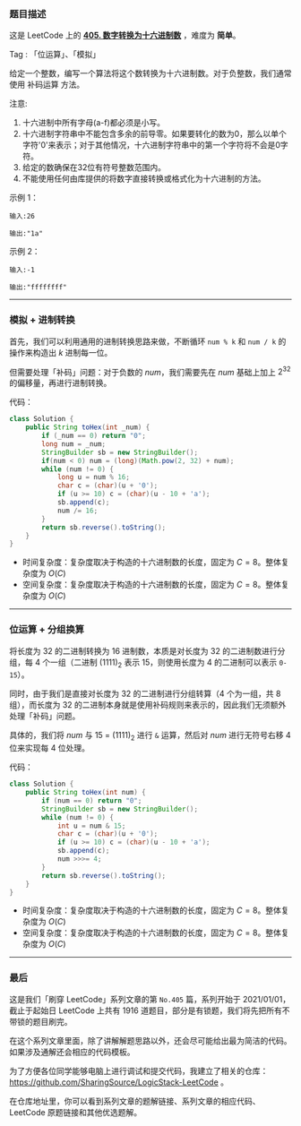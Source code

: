 ### 题目描述

这是 LeetCode 上的 **[405. 数字转换为十六进制数](https://leetcode-cn.com/problems/convert-a-number-to-hexadecimal/solution/gong-shui-san-xie-yi-ti-shuang-jie-jin-z-d93o/)** ，难度为 **简单**。

Tag : 「位运算」、「模拟」

给定一个整数，编写一个算法将这个数转换为十六进制数。对于负整数，我们通常使用 补码运算 方法。

注意:
1. 十六进制中所有字母(a-f)都必须是小写。
2. 十六进制字符串中不能包含多余的前导零。如果要转化的数为0，那么以单个字符'0'来表示；对于其他情况，十六进制字符串中的第一个字符将不会是0字符。 
3. 给定的数确保在32位有符号整数范围内。
4. 不能使用任何由库提供的将数字直接转换或格式化为十六进制的方法。

示例 1：
```
输入:26

输出:"1a"
```
示例 2：
```
输入:-1

输出:"ffffffff"
```

---

### 模拟 + 进制转换

首先，我们可以利用通用的进制转换思路来做，不断循环 `num % k` 和 `num / k` 的操作来构造出 $k$ 进制每一位。

但需要处理「补码」问题：对于负数的 $num$，我们需要先在 $num$ 基础上加上 $2^{32}$ 的偏移量，再进行进制转换。

代码：
```Java
class Solution {
    public String toHex(int _num) {
        if (_num == 0) return "0";
        long num = _num;
        StringBuilder sb = new StringBuilder();
        if(num < 0) num = (long)(Math.pow(2, 32) + num);
        while (num != 0) {
            long u = num % 16;
            char c = (char)(u + '0');
            if (u >= 10) c = (char)(u - 10 + 'a');
            sb.append(c);
            num /= 16;
        }
        return sb.reverse().toString();
    }
}
```
* 时间复杂度：复杂度取决于构造的十六进制数的长度，固定为 $C = 8$。整体复杂度为 $O(C)$
* 空间复杂度：复杂度取决于构造的十六进制数的长度，固定为 $C = 8$。整体复杂度为 $O(C)$

---

### 位运算 + 分组换算

将长度为 $32$ 的二进制转换为 $16$ 进制数，本质是对长度为 $32$ 的二进制数进行分组，每 $4$ 个一组（二进制 $(1111)_2$ 表示 $15$，则使用长度为 $4$ 的二进制可以表示 `0-15`）。

同时，由于我们是直接对长度为 $32$ 的二进制进行分组转算（$4$ 个为一组，共 $8$ 组），而长度为 $32$ 的二进制本身就是使用补码规则来表示的，因此我们无须额外处理「补码」问题。

具体的，我们将 $num$ 与 $15$ = $(1111)_2$ 进行 `&` 运算，然后对 $num$ 进行无符号右移 $4$ 位来实现每 $4$ 位处理。

代码：
```Java
class Solution {
    public String toHex(int num) {
        if (num == 0) return "0";
        StringBuilder sb = new StringBuilder();
        while (num != 0) {
            int u = num & 15;
            char c = (char)(u + '0');
            if (u >= 10) c = (char)(u - 10 + 'a');
            sb.append(c);
            num >>>= 4;
        }
        return sb.reverse().toString();
    }
}
```
* 时间复杂度：复杂度取决于构造的十六进制数的长度，固定为 $C = 8$。整体复杂度为 $O(C)$
* 空间复杂度：复杂度取决于构造的十六进制数的长度，固定为 $C = 8$。整体复杂度为 $O(C)$

---

### 最后

这是我们「刷穿 LeetCode」系列文章的第 `No.405` 篇，系列开始于 2021/01/01，截止于起始日 LeetCode 上共有 1916 道题目，部分是有锁题，我们将先把所有不带锁的题目刷完。

在这个系列文章里面，除了讲解解题思路以外，还会尽可能给出最为简洁的代码。如果涉及通解还会相应的代码模板。

为了方便各位同学能够电脑上进行调试和提交代码，我建立了相关的仓库：https://github.com/SharingSource/LogicStack-LeetCode 。

在仓库地址里，你可以看到系列文章的题解链接、系列文章的相应代码、LeetCode 原题链接和其他优选题解。


